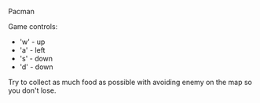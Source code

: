 Pacman

Game controls:
- 'w' - up
- 'a' - left
- 's' - down
- 'd' - down

Try to collect as much food as possible with avoiding enemy on the map so you don't lose.
